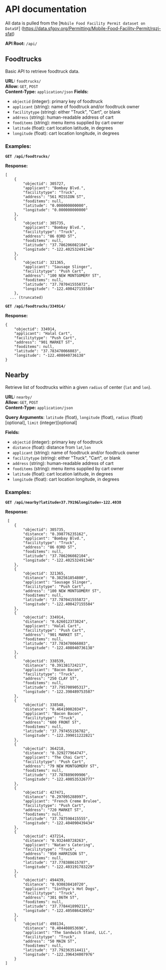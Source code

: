# API documentation
All data is pulled from the [`Mobile Food Facility Permit dataset on DataSF`] (https://data.sfgov.org/Permitting/Mobile-Food-Facility-Permit/rqzj-sfat)


**API Root:** `/api/` 

## Foodtrucks

Basic API to retrieve foodtruck data.

**URL:** `foodtrucks/`  
**Allow:** `GET`, `POST`  
**Content-Type:** `application/json`
**Fields:**  
- `objectid` (integer): primary key of foodtruck
- `applicant` (string): name of foodtruck and/or foodtruck owner
- `facilitytype` (string): either "Truck", "Cart", or blank
- `address` (string): human-readable address of cart
- `fooditems` (string): menu items supplied by cart owner
- `latitude` (float): cart location latitude, in degrees
- `longitude` (float): cart location longitude, in degrees

### Examples:

**`GET /api/foodtrucks/`**   

**Response:**  
```
[
    {
        "objectid": 305727,
        "applicant": "Bombay Blvd.",
        "facilitytype": "Truck",
        "address": "561 MISSION ST",
        "fooditems": null,
        "latitude": "0.000000000000",
        "longitude": "0.000000000000"
    },
    {
        "objectid": 305735,
        "applicant": "Bombay Blvd.",
        "facilitytype": "Truck",
        "address": "86 03RD ST",
        "fooditems": null,
        "latitude": "37.786206082104",
        "longitude": "-122.402532491346"
    },
    {
        "objectid": 321365,
        "applicant": "Sausage Slinger",
        "facilitytype": "Push Cart",
        "address": "100 NEW MONTGOMERY ST",
        "fooditems": null,
        "latitude": "37.787041555872",
        "longitude": "-122.400427155584"
    },
  ... (truncated)
```
**`GET /api/foodtrucks/334914/`**  

**Response:**
```
{
    "objectid": 334914,
    "applicant": "Halal Cart",
    "facilitytype": "Push Cart",
    "address": "901 MARKET ST",
    "fooditems": null,
    "latitude": "37.783470066083",
    "longitude": "-122.408040736138"
}
```

## Nearby

Retrieve list of foodtrucks within a given `radius` of center (`lat` and `lon`).

**URL:** `nearby/`  
**Allow:** `GET`, `POST`  
**Content-Type:** `application/json`

**Query Arguments**: `latitude` (float), `longitude` (float), `radius` (float)[optional], `limit` (integer)[optional]

**Fields:**  
- `objectid` (integer): primary key of foodtruck
- `distance` (float): distance from `lat`,`lon`
- `applicant` (string): name of foodtruck and/or foodtruck owner
- `facilitytype` (string): either "Truck", "Cart", or blank
- `address` (string): human-readable address of cart
- `fooditems` (string): menu items supplied by cart owner
- `latitude` (float): cart location latitude, in degrees
- `longitude` (float): cart location longitude, in degrees

### Examples:

**`GET /api/nearby?latitude=37.7919&longitude=-122.4038`**  

**Response:**  
```
 [
    {
        "objectid": 305735,
        "distance": "0.398776235162",
        "applicant": "Bombay Blvd.",
        "facilitytype": "Truck",
        "address": "86 03RD ST",
        "fooditems": null,
        "latitude": "37.786206082104",
        "longitude": "-122.402532491346"
    },
    {
        "objectid": 321365,
        "distance": "0.382561854800",
        "applicant": "Sausage Slinger",
        "facilitytype": "Push Cart",
        "address": "100 NEW MONTGOMERY ST",
        "fooditems": null,
        "latitude": "37.787041555872",
        "longitude": "-122.400427155584"
    },
    {
        "objectid": 334914,
        "distance": "0.626012373824",
        "applicant": "Halal Cart",
        "facilitytype": "Push Cart",
        "address": "901 MARKET ST",
        "fooditems": null,
        "latitude": "37.783470066083",
        "longitude": "-122.408040736138"
    },
    {
        "objectid": 338539,
        "distance": "0.391381724217",
        "applicant": "Bacon Bacon",
        "facilitytype": "Truck",
        "address": "250 CLAY ST",
        "fooditems": null,
        "latitude": "37.795700905317",
        "longitude": "-122.398489753587"
    },
    {
        "objectid": 338548,
        "distance": "0.464190020347",
        "applicant": "Bacon Bacon",
        "facilitytype": "Truck",
        "address": "600 FRONT ST",
        "fooditems": null,
        "latitude": "37.797455156782",
        "longitude": "-122.399011222821"
    },
    {
        "objectid": 364218,
        "distance": "0.329277964747",
        "applicant": "The Chai Cart",
        "facilitytype": "Push Cart",
        "address": "79 NEW MONTGOMERY ST",
        "fooditems": null,
        "latitude": "37.787889699906",
        "longitude": "-122.400535326777"
    },
    {
        "objectid": 427471,
        "distance": "0.297095288997",
        "applicant": "French Creme Brulee",
        "facilitytype": "Push Cart",
        "address": "720 MARKET ST",
        "fooditems": null,
        "latitude": "37.787598415555",
        "longitude": "-122.404090439434"
    },
    {
        "objectid": 437214,
        "distance": "0.932440728263",
        "applicant": "Natan's Catering",
        "facilitytype": "Truck",
        "address": "950 HARRISON ST",
        "fooditems": null,
        "latitude": "37.778388615787",
        "longitude": "-122.403191783229"
    },
    {
        "objectid": 494439,
        "distance": "0.930838410720",
        "applicant": "Sinthya's Hot Dogs",
        "facilitytype": "Truck",
        "address": "301 06TH ST",
        "fooditems": null,
        "latitude": "37.778441899211",
        "longitude": "-122.405086420952"
    },
    {
        "objectid": 498134,
        "distance": "0.404408053696",
        "applicant": "The Sandwich Stand, LLC.",
        "facilitytype": "Truck",
        "address": "50 MAIN ST",
        "fooditems": null,
        "latitude": "37.792363514411",
        "longitude": "-122.396434007976"
    }
]
```
